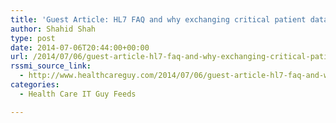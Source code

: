 ```yaml
---
title: 'Guest Article: HL7 FAQ and why exchanging critical patient data isn’t a nightmare'
author: Shahid Shah
type: post
date: 2014-07-06T20:44:00+00:00
url: /2014/07/06/guest-article-hl7-faq-and-why-exchanging-critical-patient-data-isnt-a-nightmare/
rssmi_source_link:
  - http://www.healthcareguy.com/2014/07/06/guest-article-hl7-faq-and-why-exchanging-critical-patient-data-isnt-a-nightmare/
categories:
  - Health Care IT Guy Feeds

---
```

